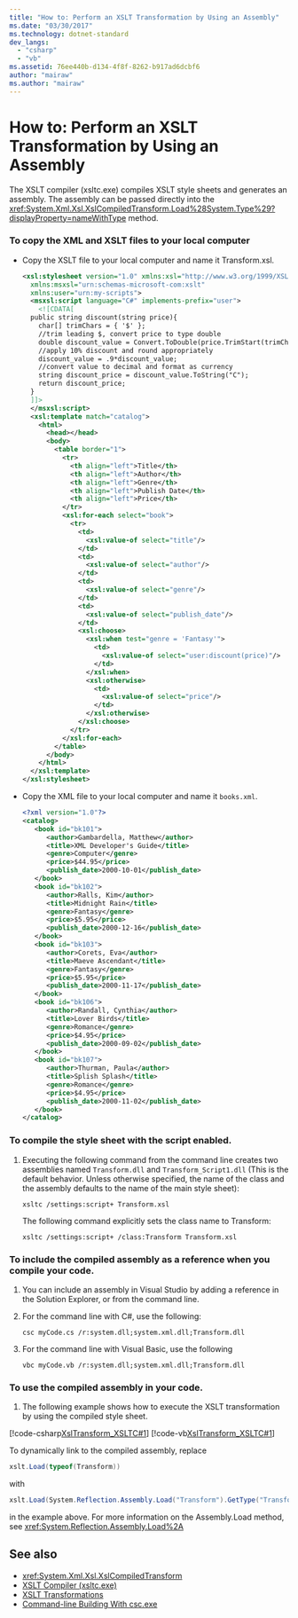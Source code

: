 ```yaml
---
title: "How to: Perform an XSLT Transformation by Using an Assembly"
ms.date: "03/30/2017"
ms.technology: dotnet-standard
dev_langs: 
  - "csharp"
  - "vb"
ms.assetid: 76ee440b-d134-4f8f-8262-b917ad6dcbf6
author: "mairaw"
ms.author: "mairaw"
---
```

# How to: Perform an XSLT Transformation by Using an Assembly
The XSLT compiler (xsltc.exe) compiles XSLT style sheets and generates an assembly. The assembly can be passed directly into the <xref:System.Xml.Xsl.XslCompiledTransform.Load%28System.Type%29?displayProperty=nameWithType> method.  
  
### To copy the XML and XSLT files to your local computer  
  
- Copy the XSLT file to your local computer and name it Transform.xsl.  
  
    ```xml  
    <xsl:stylesheet version="1.0" xmlns:xsl="http://www.w3.org/1999/XSL/Transform"  
      xmlns:msxsl="urn:schemas-microsoft-com:xslt"  
      xmlns:user="urn:my-scripts">  
      <msxsl:script language="C#" implements-prefix="user">  
        <![CDATA[  
      public string discount(string price){  
        char[] trimChars = { '$' };  
        //trim leading $, convert price to type double  
        double discount_value = Convert.ToDouble(price.TrimStart(trimChars));  
        //apply 10% discount and round appropriately  
        discount_value = .9*discount_value;  
        //convert value to decimal and format as currency  
        string discount_price = discount_value.ToString("C");  
        return discount_price;  
      }  
      ]]>  
      </msxsl:script>  
      <xsl:template match="catalog">  
        <html>  
          <head></head>  
          <body>  
            <table border="1">  
              <tr>  
                <th align="left">Title</th>  
                <th align="left">Author</th>  
                <th align="left">Genre</th>  
                <th align="left">Publish Date</th>  
                <th align="left">Price</th>  
              </tr>  
              <xsl:for-each select="book">  
                <tr>  
                  <td>  
                    <xsl:value-of select="title"/>  
                  </td>  
                  <td>  
                    <xsl:value-of select="author"/>  
                  </td>  
                  <td>  
                    <xsl:value-of select="genre"/>  
                  </td>  
                  <td>  
                    <xsl:value-of select="publish_date"/>  
                  </td>  
                  <xsl:choose>  
                    <xsl:when test="genre = 'Fantasy'">  
                      <td>  
                        <xsl:value-of select="user:discount(price)"/>  
                      </td>  
                    </xsl:when>  
                    <xsl:otherwise>  
                      <td>  
                        <xsl:value-of select="price"/>  
                      </td>  
                    </xsl:otherwise>  
                  </xsl:choose>  
                </tr>  
              </xsl:for-each>  
            </table>  
          </body>  
        </html>  
      </xsl:template>  
    </xsl:stylesheet>  
    ```  
  
- Copy the XML file to your local computer and name it `books.xml`.  
  
    ```xml  
    <?xml version="1.0"?>  
    <catalog>  
       <book id="bk101">  
          <author>Gambardella, Matthew</author>  
          <title>XML Developer's Guide</title>  
          <genre>Computer</genre>  
          <price>$44.95</price>  
          <publish_date>2000-10-01</publish_date>  
       </book>  
       <book id="bk102">  
          <author>Ralls, Kim</author>  
          <title>Midnight Rain</title>  
          <genre>Fantasy</genre>  
          <price>$5.95</price>  
          <publish_date>2000-12-16</publish_date>  
       </book>  
       <book id="bk103">  
          <author>Corets, Eva</author>  
          <title>Maeve Ascendant</title>  
          <genre>Fantasy</genre>  
          <price>$5.95</price>  
          <publish_date>2000-11-17</publish_date>  
       </book>  
       <book id="bk106">  
          <author>Randall, Cynthia</author>  
          <title>Lover Birds</title>  
          <genre>Romance</genre>  
          <price>$4.95</price>  
          <publish_date>2000-09-02</publish_date>  
       </book>  
       <book id="bk107">  
          <author>Thurman, Paula</author>  
          <title>Splish Splash</title>  
          <genre>Romance</genre>  
          <price>$4.95</price>  
          <publish_date>2000-11-02</publish_date>  
       </book>  
    </catalog>  
    ```  
  
### To compile the style sheet with the script enabled.  
  
1. Executing the following command from the command line creates two assemblies named `Transform.dll` and `Transform_Script1.dll` (This is the default behavior. Unless otherwise specified, the name of the class and the assembly defaults to the name of the main style sheet):  
  
    ```console  
    xsltc /settings:script+ Transform.xsl  
    ```
  
    The following command explicitly sets the class name to Transform:  
  
    ```console  
    xsltc /settings:script+ /class:Transform Transform.xsl  
    ```  
  
### To include the compiled assembly as a reference when you compile your code.  
  
1. You can include an assembly in Visual Studio by adding a reference in the Solution Explorer, or from the command line.  
  
2. For the command line with C#, use the following:  
  
    ```console  
    csc myCode.cs /r:system.dll;system.xml.dll;Transform.dll  
    ```  
  
3. For the command line with Visual Basic, use the following  
  
    ```console  
    vbc myCode.vb /r:system.dll;system.xml.dll;Transform.dll  
    ```  
  
### To use the compiled assembly in your code.  
  
1. The following example shows how to execute the XSLT transformation by using the compiled style sheet.  
  
 [!code-csharp[XslTransform_XSLTC#1](../../../../samples/snippets/csharp/VS_Snippets_Data/XslTransform_XSLTC/CS/XslTransform_XSLTC.cs#1)]
 [!code-vb[XslTransform_XSLTC#1](../../../../samples/snippets/visualbasic/VS_Snippets_Data/XslTransform_XSLTC/VB/XslTransform_XSLTC.vb#1)]  
  
   To dynamically link to the compiled assembly, replace
  
```csharp  
xslt.Load(typeof(Transform))  
```  
  
  with  
  
```csharp 
xslt.Load(System.Reflection.Assembly.Load("Transform").GetType("Transform"))  
``` 
  
  in the example above. For more information on the Assembly.Load method, see <xref:System.Reflection.Assembly.Load%2A>  
  
## See also

- <xref:System.Xml.Xsl.XslCompiledTransform>
- [XSLT Compiler (xsltc.exe)](../../../../docs/standard/data/xml/xslt-compiler-xsltc-exe.md)
- [XSLT Transformations](../../../../docs/standard/data/xml/xslt-transformations.md)
- [Command-line Building With csc.exe](../../../csharp/language-reference/compiler-options/command-line-building-with-csc-exe.md)
